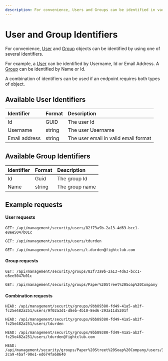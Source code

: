```yaml
---
description: For convenience, Users and Groups can be identified in various ways.
---
```


# User and Group Identifiers

For convenience, [User](/model/user.md) and [Group](/model/group.md) objects can be identified by using one of several identifiers.

For example, a [User](/model/user.md) can be identified by Username, Id or Email Address. A [Group](/model/group.md) can be identified by Name or Id.

A combination of identifiers can be used if an endpoint requires both types of object.

## Available User Identifiers

| Identifier    | Format | Description                          |
| :------------ | :----- | :----------------------------------- |
| Id            | GUID   | The user Id                          |
| Username      | string | The user Username                    |
| Email address | string | The user email in valid email format |

## Available Group Identifiers

| Identifier | Format | Description    |
| :--------- | :----- | :------------- |
| Id         | Guid   | The group Id   |
| Name       | string | The group name |

## Example requests

#### User requests

```http
GET: /api/management/security/users/82f73a9b-2a13-4d63-bcc1-e8ee5047b01c
```

```http
GET: /api/management/security/users/tdurden
```

```http
GET: /api/management/security/users/t.durden@fightclub.com
```

#### Group requests

```http
GET: /api/management/security/groups/82f73a9b-2a13-4d63-bcc1-e8ee5047b01c
```

```http
GET: /api/management/security/groups/Paper%20Street%20Soap%20Company
```

#### Combination requests

```http
HEAD: /api/management/security/groups/9bb89380-fd49-41a5-ab2f-fc25e482a251/users/9f02a3d1-d8eb-4b10-8ed6-293a11d5201f
```

```http
HEAD: /api/management/security/groups/9bb89380-fd49-41a5-ab2f-fc25e482a251/users/tdurden
```

```http
HEAD: /api/management/security/groups/9bb89380-fd49-41a5-ab2f-fc25e482a251/users/tdurden@fightclub.com
```

```http
HEAD: /api/management/security/groups/Paper%20Street%20Soap%20Company/users/3d063773-2ca9-4baf-90e1-ed674fa68640
```

